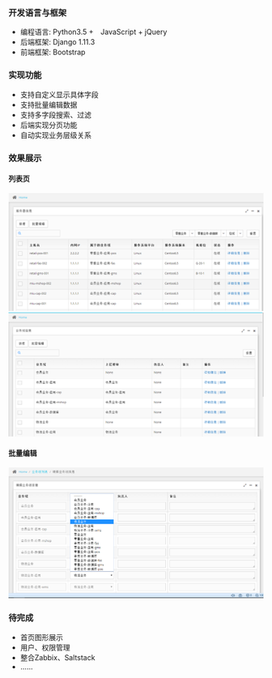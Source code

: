 ### 开发语言与框架
* 编程语言: Python3.5 +　JavaScript + jQuery
* 后端框架: Django 1.11.3
* 前端框架: Bootstrap

### 实现功能
* 支持自定义显示具体字段
* 支持批量编辑数据
* 支持多字段搜索、过滤
* 后端实现分页功能
* 自动实现业务层级关系

### 效果展示
#### 列表页
![](docs/image/1.png)
![](docs/image/2.png)
#### 批量编辑
![](docs/image/3.png)

### 待完成
* 首页图形展示
* 用户、权限管理
* 整合Zabbix、Saltstack
* ......